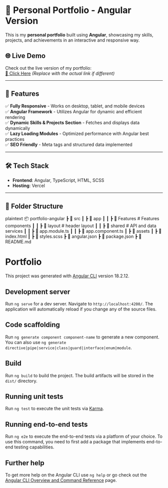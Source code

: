 # 🚀 Personal Portfolio - Angular Version

This is my **personal portfolio** built using **Angular**, showcasing my skills, projects, and achievements in an interactive and responsive way.

## 🌐 Live Demo

Check out the live version of my portfolio:  
[🔗 Click Here](https://akashkhedekar8080.github.io/portfolio/) _(Replace with the actual link if different)_

---

## 📌 Features

✅ **Fully Responsive** - Works on desktop, tablet, and mobile devices  
✅ **Angular Framework** - Utilizes Angular for dynamic and efficient rendering  
✅ **Dynamic Skills & Projects Section** - Fetches and displays data dynamically  
✅ **Lazy Loading Modules** - Optimized performance with Angular best practices  
✅ **SEO Friendly** - Meta tags and structured data implemented

---

## 🛠️ Tech Stack

- **Frontend**: Angular, TypeScript, HTML, SCSS
- **Hosting**: Vercel

---

## 📂 Folder Structure

plaintext
📦 portfolio-angular
┣ 📂 src
┃ ┣ 📂 app
┃ ┃ ┣ 📂 Features # Features components
┃ ┃ ┣ 📂 layout # header layout
┃ ┃ ┣ 📂 shared # API and data services
┃ ┃ ┣ 📜 app.module.ts
┃ ┃ ┣ 📜 app.component.ts
┃ ┣ 📂 assets
┃ ┣ 📜 index.html
┃ ┣ 📜 styles.scss
┣ 📜 angular.json
┣ 📜 package.json
┣ 📜 README.md

# Portfolio

This project was generated with [Angular CLI](https://github.com/angular/angular-cli) version 18.2.12.

## Development server

Run `ng serve` for a dev server. Navigate to `http://localhost:4200/`. The application will automatically reload if you change any of the source files.

## Code scaffolding

Run `ng generate component component-name` to generate a new component. You can also use `ng generate directive|pipe|service|class|guard|interface|enum|module`.

## Build

Run `ng build` to build the project. The build artifacts will be stored in the `dist/` directory.

## Running unit tests

Run `ng test` to execute the unit tests via [Karma](https://karma-runner.github.io).

## Running end-to-end tests

Run `ng e2e` to execute the end-to-end tests via a platform of your choice. To use this command, you need to first add a package that implements end-to-end testing capabilities.

## Further help

To get more help on the Angular CLI use `ng help` or go check out the [Angular CLI Overview and Command Reference](https://angular.dev/tools/cli) page.

```

```
